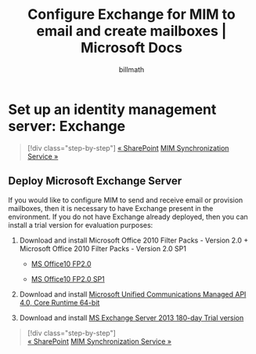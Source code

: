 ﻿---
# required metadata

title: Configure Exchange for MIM to email and create mailboxes | Microsoft Docs
description: As an optional step, deploy Exchange Server to enable MIM 2016 to send mail and create mailboxes.
keywords:
author: billmath
ms.author: barclayn
manager: mbaldwin
ms.date: 10/12/2017
ms.topic: get-started-article
ms.service: microsoft-identity-manager
ms.technology: security
ms.assetid: 34a8c16e-3bed-4e16-939b-b9fe17dd834b

# optional metadata

#ROBOTS:
#audience:
#ms.devlang:
ms.reviewer: mwahl
ms.suite: ems
#ms.tgt_pltfrm:
#ms.custom:

---

# Set up an identity management server: Exchange

>[!div class="step-by-step"]
[« SharePoint](prepare-server-sharepoint.md)
[MIM Synchronization Service »](install-mim-sync.md)

## Deploy Microsoft Exchange Server
If you would like to configure MIM to send and receive email or provision mailboxes, then it is necessary to have Exchange present in the environment. If you do not have Exchange already deployed, then you can install a trial version for evaluation purposes:

1. Download and install Microsoft Office 2010 Filter Packs - Version 2.0 + Microsoft Office 2010 Filter Packs - Version 2.0 SP1

    - [MS Office10 FP2.0](http://www.microsoft.com/en-us/download/details.aspx?id=17062)

    - [MS Office10 FP2.0 SP1](http://www.microsoft.com/en-us/download/details.aspx?id=26604)

2. Download and install [Microsoft Unified Communications Managed API 4.0, Core Runtime 64-bit](http://www.microsoft.com/en-us/download/details.aspx?id=34992)

3. Download and install [MS Exchange Server 2013 180-day Trial version](http://www.microsoft.com/en-us/evalcenter/evaluate-exchange-server-2013)

>[!div class="step-by-step"]  
[« SharePoint](prepare-server-sharepoint.md)
[MIM Synchronization Service »](install-mim-sync.md)
